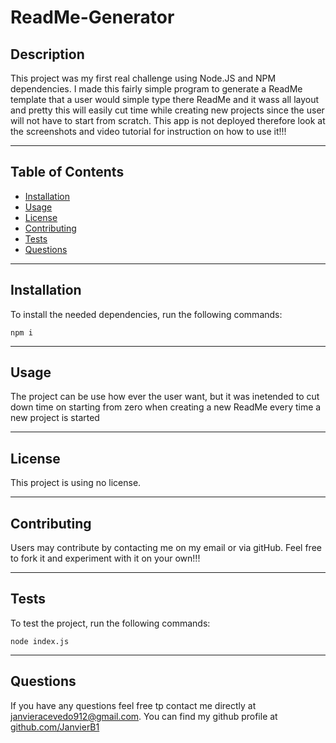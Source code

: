 # ReadMe-Generator

## Description
This project was my first real challenge using Node.JS and NPM dependencies. I made this fairly simple program to generate a ReadMe template that a user would simple type there ReadMe and it wass all layout and pretty this will easily cut time while creating new projects since the user will not have to start from scratch. This app is not deployed therefore look at the screenshots and video tutorial for instruction on how to use it!!!
___
## Table of Contents
* [Installation](#installation)
* [Usage](#usage)
* [License](#license)
* [Contributing](#contributing)
* [Tests](#tests)
* [Questions](#questions)
___
## Installation
To install the needed dependencies, run the following commands:
```
npm i 
```
___
## Usage
The project can be use how ever the user want, but it was inetended to cut down time on starting from zero when creating a new ReadMe every time a new project is started
___
## License
This project is using no license.
___
## Contributing
Users may contribute by contacting me on my email or via gitHub. Feel free to fork it and experiment with it on your own!!!
___
## Tests
To test the project, run the following commands:
```
node index.js
```
___
## Questions
If you have any questions feel free tp contact me directly at janvieracevedo912@gmail.com. You can find my github profile at [github.com/JanvierB1](https://github.com/JanvierB1/)
